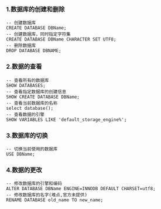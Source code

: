 ### 1.数据库的创建和删除

```MYSQL
-- 创建数据库
CREATE DATABASE DBName;
-- 创建数据库，同时指定字符集
CREATE DATABASE DBName CHARACTER SET UTF8;
-- 删除数据库
DROP DATABASE DBNAME;
```

### 2.数据的查看

```mysql
-- 查看所有的数据库
SHOW DATABASES;
-- 查看指定数据库的创建信息
SHOW CREATE DATABASE DBName;
-- 查看当前数据库的名称
select database();
-- 查看数据的引擎
SHOW VARIABLES LIKE 'default_storage_engine%';
```

### 3.数据库的切换

```mysql
-- 切换当前使用的数据库
USE DBName;
```

### 4.数据的更改

```mysql
-- 修改数据库的引擎和编码
ALTER DATABASE DBName ENGINE=INNODB DEFAULT CHARSET=utf8;
-- 修改数据库的名字(难点,官方未提供)
RENAME DATABASE old_name TO new_name;
```

